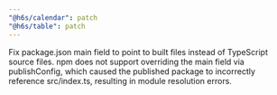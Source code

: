 ```yaml
---
"@h6s/calendar": patch
"@h6s/table": patch
---
```


Fix package.json main field to point to built files instead of TypeScript source files. npm does not support overriding the main field via publishConfig, which caused the published package to incorrectly reference src/index.ts, resulting in module resolution errors.
